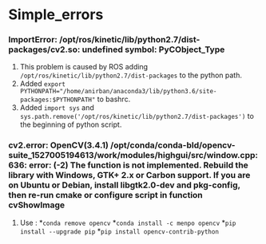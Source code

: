 # Simple_errors

### ImportError: /opt/ros/kinetic/lib/python2.7/dist-packages/cv2.so: undefined symbol: PyCObject_Type

1. This problem is caused by ROS adding `/opt/ros/kinetic/lib/python2.7/dist-packages` to the python path.
2. Added `export PYTHONPATH="/home/anirban/anaconda3/lib/python3.6/site-packages:$PYTHONPATH"` to bashrc.
3. Added `import sys` and `sys.path.remove('/opt/ros/kinetic/lib/python2.7/dist-packages')` to the beginning of python script.


### cv2.error: OpenCV(3.4.1) /opt/conda/conda-bld/opencv-suite_1527005194613/work/modules/highgui/src/window.cpp:636: error: (-2) The function is not implemented. Rebuild the library with Windows, GTK+ 2.x or Carbon support. If you are on Ubuntu or Debian, install libgtk2.0-dev and pkg-config, then re-run cmake or configure script in function cvShowImage

1. Use :
*`conda remove opencv`
*`conda install -c menpo opencv`
*`pip install --upgrade pip`
*`pip install opencv-contrib-python`
